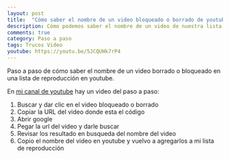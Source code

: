 ```yaml
---
layout: post
title:  "Cómo saber el nombre de un video bloqueado o borrado de youtube"
description: Cómo podemos saber el nombre de un video de nuestra lista de reproducción que fue borrado, bloqueado o convertido a privado  
comments: true
category: Paso a paso
tags: Trucos Video
youtube: https://youtu.be/5JCQUHk7rP4
---
```

Paso a paso de cómo saber el nombre de un video borrado o bloqueado en una lista de reproducción en youtube.

En <a target="_blank" href="{{ page.youtube }}">mi canal de youtube</a> hay un video del paso a paso:

1. Buscar y dar clic en el video bloqueado o borrado
2. Copiar la URL del video donde esta el código
3. Abrir google
4. Pegar la url del video y darle buscar
5. Revisar los resultado en busqueda del nombre del video
6. Copio el nombre del video en youtube y vuelvo a agregarlos a mi lista de reproducción
